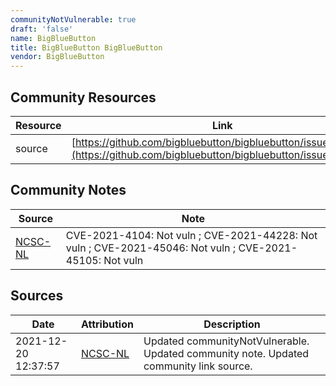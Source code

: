```yaml
---
communityNotVulnerable: true
draft: 'false'
name: BigBlueButton
title: BigBlueButton BigBlueButton
vendor: BigBlueButton
---
```



## Community Resources
| Resource | Link |
| --- | --- |
| source | [https://github.com/bigbluebutton/bigbluebutton/issues/13897](https://github.com/bigbluebutton/bigbluebutton/issues/13897) |

## Community Notes
| Source | Note |
| --- | --- |
| [NCSC-NL](https://github.com/NCSC-NL/log4shell/blob/main/software/README.md) | CVE-2021-4104: Not vuln ; CVE-2021-44228: Not vuln ; CVE-2021-45046: Not vuln ; CVE-2021-45105: Not vuln </ul> |

## Sources
| Date | Attribution | Description |
| --- | --- | --- |
| 2021-12-20 12:37:57 | [NCSC-NL](https://github.com/NCSC-NL/log4shell/blob/main/software/README.md) | Updated communityNotVulnerable. Updated community note. Updated community link source.  |
